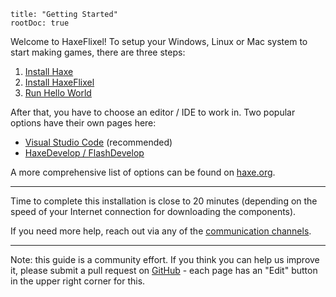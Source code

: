 ```
title: "Getting Started"
rootDoc: true
```

Welcome to HaxeFlixel! To setup your Windows, Linux or Mac system to start making games, there are three steps:

1. [Install Haxe](https://haxe.org/download/version/4.0.0-rc.2/)
2. [Install HaxeFlixel](/documentation/install-haxeflixel)
3. [Run Hello World](/documentation/hello-world)

After that, you have to choose an editor / IDE to work in. Two popular options have their own pages here:

- [Visual Studio Code](/documentation/visual-studio-code) (recommended)
- [HaxeDevelop / FlashDevelop](/documentation/FlashDevelop)

A more comprehensive list of options can be found on [haxe.org](https://haxe.org/documentation/introduction/editors-and-ides.html).

----

Time to complete this installation is close to 20 minutes (depending on the speed of your Internet connection for downloading the components).

If you need more help, reach out via any of the [communication channels](/documentation/community).

----

Note: this guide is a community effort. If you think you can help us improve it, please submit a pull request on 
[GitHub](https://github.com/HaxeFlixel/haxeflixel.com) - each page has an "Edit" button in the upper right corner for this.
